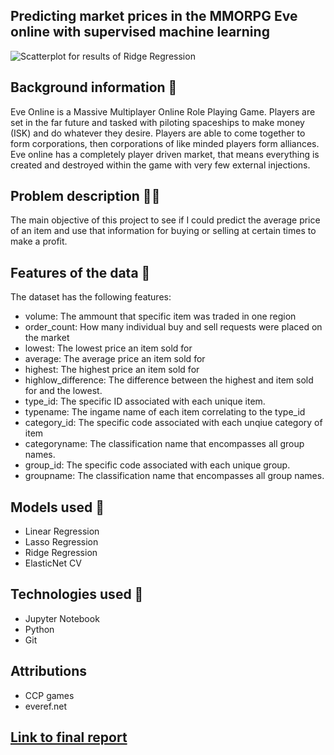 ## Predicting market prices in the MMORPG Eve online with supervised machine learning

![Scatterplot for results of Ridge Regression](https://i.imgur.com/rQTj8sy.png)

## Background information 🚀
Eve Online is a Massive Multiplayer Online Role Playing Game. Players are set in the far future and tasked with piloting spaceships to make money (ISK) and do whatever they desire. Players are able to come together to form corporations, then corporations of like minded players form alliances. Eve online has a completely player driven market, that means everything is created and destroyed within the game with very few external injections.

## Problem description 👨‍💻
The main objective of this project to see if I could predict the average price of an item and use that information for buying or selling at certain times to make a profit.

## Features of the data 📀
The dataset has the following features:
- volume: The ammount that specific item was traded in one region
- order_count: How many individual buy and sell requests were placed on the market
- lowest: The lowest price an item sold for
- average: The average price an item sold for
- highest: The highest price an item sold for
- highlow_difference: The difference between the highest and item sold for and the lowest.
- type_id: The specific ID associated with each unique item.
- typename: The ingame name of each item correlating to the type_id
- category_id: The specific code associated with each unqiue category of item
- categoryname: The classification name that encompasses all group names.
- group_id: The specific code associated with each unique group.
- groupname: The classification name that encompasses all group names.

## Models used 🦾
- Linear Regression
- Lasso Regression
- Ridge Regression
- ElasticNet CV

## Technologies used 💾
- Jupyter Notebook
- Python
- Git

## Attributions
- CCP games
- everef.net

## [Link to final report](https://docs.google.com/document/d/1RkVIY1f_A61r1zoL2eDe_r9xzNFJhfKKFKhm9LO14bk/edit)